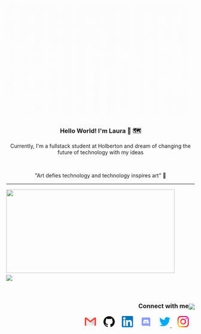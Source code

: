 <div align="center"><img src="https://github.com/lperezcas16/lperezcas16/raw/master/image2.gif" width="700" height="300" />
   
### Hello World! I'm Laura  👋 🗺
Currently, I'm a fullstack student at Holberton and dream of changing the future of technology with my ideas

<br/>

"Art defies technology and technology inspires art" :purple_heart:

</div>

---
   <!----mio-->
<div style="-webkit-column-count: 2; -moz-column-count: 2; column-count: 2; -webkit-column-rule: 1px dotted #e0e0e0; -moz-column-rule: 1px dotted #e0e0e0; column-rule: 1px dotted #e0e0e0;">
    <div style="display: inline-block;">
        <a href="https://github.com/lperezcas16"> <img  width="450" height="224" img align="left"  src="https://github-readme-stats.vercel.app/api/top-langs/?username=lperezcas16&theme=radical&hide=glsl,python=true&title_color=7C00DD&icon_color=7C00DD&text_color=000000&bg_color=FFFFFF" />
</a>
    </div>
   <br/>
  <img align='center'   width="350" src="https://github-readme-stats.vercel.app/api?username=lperezcas16&show_icons=true&title_color=0FE899&icon_color=7C00DD&text_color=FFFFFF&bg_color=000000"></div>
  <div style="display: inline-block;">
  <a href="https://github.com/ashwanisng">
</a>
    </div>

<br>
<br>


<!-- conect with me -->
<div  align="right">
  <h3  align="right">Connect with me<img align="center" src="https://github.com/rajput2107/rajput2107/blob/master/Assets/Handshake.gif" height="33px" /></h3> 
</div>
<p align="right">
<!-- gmail-->
 <a href="mailto:lau.manu2@gmail.com"><img src="https://github.com/deut-erium/deut-erium/blob/master/assets/gmail.svg" width="30px" alt="mail"></a> &nbsp; &nbsp;
 <!-- github -->
   <a href="https://github.com/lperezcas16"><img src="https://github.com/deut-erium/deut-erium/blob/master/assets/github.svg" width="30px" alt="mail"></a> &nbsp; &nbsp;
<!-- linkedin -->
  <a href="https://www.linkedin.com/in/laura-perez-911b241ab/"><img src="https://github.com/deut-erium/deut-erium/blob/master/assets/linkedin.svg" width="30px" alt="LinkedIn"></a> &nbsp; &nbsp;
<!-- discord -->
 <a href="https://discord.com/users/deuterium#1689"><img src="https://github.com/deut-erium/deut-erium/blob/master/assets/discord.svg" width="30px" alt="LinkedIn"></a> &nbsp; &nbsp;
<!-- twitter -->
  <a href="https://twitter.com/LauraPerez199"><img src="https://github.com/deut-erium/deut-erium/blob/master/assets/twitter.svg" width="30px" alt="Twitter"> </a> &nbsp; &nbsp;
<!-- instagram -->
<a href="https://www.instagram.com/lau.sperez/"><img src="https://github.com/hargun79/hargun79/blob/master/Assets/Instagram.svg" width="30px" alt="Instagram"></a> &nbsp; &nbsp;
</p>
  


